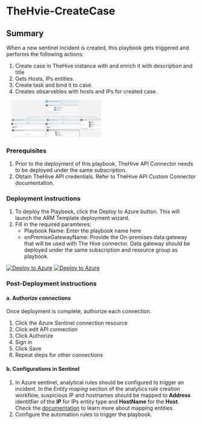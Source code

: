 # TheHvie-CreateCase

## Summary

When a new sentinel incident is created, this playbook gets triggered and performs the following actions:

1. Create case in TheHive instance with and enrich it with description and title
2. Gets Hosts, IPs entities.
3. Create task and bind it to case.
4. Creates obsarvebles with hosts and IPs for created case. 

<img src="./playbook_screenshot.png" width="50%"/><br>

### Prerequisites

1. Prior to the deployment of this playbook, TheHive  API Connector needs to be deployed under the same subscription.
2. Obtain TheHive API credentials. Refer to TheHive API Custom Connector documentation.


### Deployment instructions

1. To deploy the Playbook, click the Deploy to Azure button. This will launch the ARM Template deployment wizard.
2. Fill in the required paramteres:
    * Playbook Name: Enter the playbook name here
    * onPremiseGatewayName: Provide the On-premises data gateway that will be used with The Hive connector. Data gateway should be deployed under the same subscription and resource group as playbook.

[![Deploy to Azure](https://aka.ms/deploytoazurebutton)](https://portal.azure.com/#create/Microsoft.Template/uri/https%3A%2F%2Fraw.githubusercontent.com%2Fsocprime%2FAzure-Sentinel%2Fbase-playbooks-solution%2FSolutions%2FBasePlaybooksSolution%2FPlaybooks%2FPlaybooks%2FVendorProduct-playbookname%2Fazuredeploy.json) [![Deploy to Azure](https://aka.ms/deploytoazuregovbutton)](https://portal.azure.us/#create/Microsoft.Template/uri/https%3A%2F%2Fraw.githubusercontent.com%2Fsocprime%2FAzure-Sentinel%2Fbase-playbooks-solution%2FSolutions%2FBasePlaybooksSolution%2FPlaybooks%2FPlaybooks%2FVendorProduct-playbookname%2Fazuredeploy.json)

### Post-Deployment instructions

#### a. Authorize connections

Once deployment is complete, authorize each connection.

1. Click the Azure Sentinel connection resource
2. Click edit API connection
3. Click Authorize
4. Sign in
5. Click Save
6. Repeat steps for other connections

#### b. Configurations in Sentinel

1. In Azure sentinel, analytical rules should be configured to trigger an incident.
In the *Entity maping* section of the analytics rule creation workflow, suspicious IP and hostnames should be mapped to **Address** identitfier of the **IP** for IPs entity type and **HostName** for the **Host**. Check the [documentation](https://docs.microsoft.com/azure/sentinel/map-data-fields-to-entities) to learn more about mapping entities.
2. Configure the automation rules to trigger the playbook.